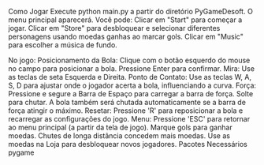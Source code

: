 Como Jogar
Execute python main.py a partir do diretório PyGameDesoft.
O menu principal aparecerá. Você pode:
Clicar em "Start" para começar a jogar.
Clicar em "Store" para desbloquear e selecionar diferentes personagens usando moedas ganhas ao marcar gols.
Clicar em "Music" para escolher a música de fundo.

No jogo:
Posicionamento da Bola: Clique com o botão esquerdo do mouse no campo para posicionar a bola. Pressione Enter para confirmar.
Mira: Use as teclas de seta Esquerda e Direita.
Ponto de Contato: Use as teclas W, A, S, D para ajustar onde o jogador acerta a bola, influenciando a curva.
Força: Pressione e segure a Barra de Espaço para carregar a barra de força. Solte para chutar. A bola também será chutada automaticamente se a barra de força atingir o máximo.
Resetar: Pressione 'R' para reposicionar a bola e recarregar as configurações do jogo.
Menu: Pressione 'ESC' para retornar ao menu principal (a partir da tela de jogo).
Marque gols para ganhar moedas. Chutes de longa distância concedem mais moedas.
Use as moedas na Loja para desbloquear novos jogadores.
Pacotes Necessários
pygame
